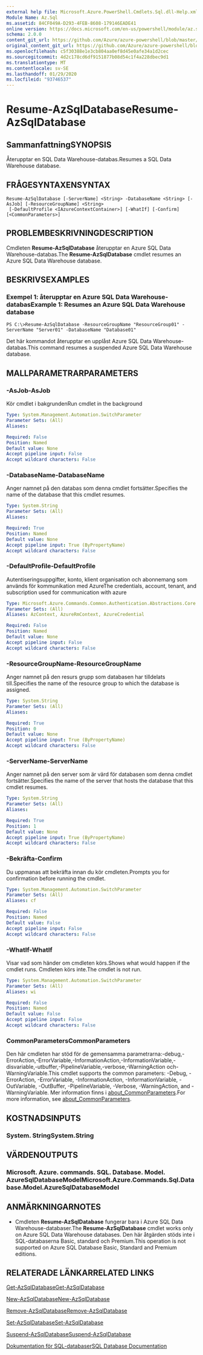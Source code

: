 ```yaml
---
external help file: Microsoft.Azure.PowerShell.Cmdlets.Sql.dll-Help.xml
Module Name: Az.Sql
ms.assetid: 84CF049A-D293-4FEB-8608-179146EADE41
online version: https://docs.microsoft.com/en-us/powershell/module/az.sql/resume-azsqldatabase
schema: 2.0.0
content_git_url: https://github.com/Azure/azure-powershell/blob/master/src/Sql/Sql/help/Resume-AzSqlDatabase.md
original_content_git_url: https://github.com/Azure/azure-powershell/blob/master/src/Sql/Sql/help/Resume-AzSqlDatabase.md
ms.openlocfilehash: c5f30388e1e3cb804aa0ef8d45e0afe34a1d2cec
ms.sourcegitcommit: 4d2c178cd6df9151877b08d54c1f4a228dbec9d1
ms.translationtype: MT
ms.contentlocale: sv-SE
ms.lasthandoff: 01/29/2020
ms.locfileid: "93746537"
---
```

# <span data-ttu-id="e581a-101">Resume-AzSqlDatabase</span><span class="sxs-lookup"><span data-stu-id="e581a-101">Resume-AzSqlDatabase</span></span>

## <span data-ttu-id="e581a-102">Sammanfattning</span><span class="sxs-lookup"><span data-stu-id="e581a-102">SYNOPSIS</span></span>
<span data-ttu-id="e581a-103">Återupptar en SQL Data Warehouse-databas.</span><span class="sxs-lookup"><span data-stu-id="e581a-103">Resumes a SQL Data Warehouse database.</span></span>

## <span data-ttu-id="e581a-104">FRÅGESYNTAXEN</span><span class="sxs-lookup"><span data-stu-id="e581a-104">SYNTAX</span></span>

```
Resume-AzSqlDatabase [-ServerName] <String> -DatabaseName <String> [-AsJob] [-ResourceGroupName] <String>
 [-DefaultProfile <IAzureContextContainer>] [-WhatIf] [-Confirm] [<CommonParameters>]
```

## <span data-ttu-id="e581a-105">PROBLEMBESKRIVNING</span><span class="sxs-lookup"><span data-stu-id="e581a-105">DESCRIPTION</span></span>
<span data-ttu-id="e581a-106">Cmdleten **Resume-AzSqlDatabase** återupptar en Azure SQL Data Warehouse-databas.</span><span class="sxs-lookup"><span data-stu-id="e581a-106">The **Resume-AzSqlDatabase** cmdlet resumes an Azure SQL Data Warehouse database.</span></span>

## <span data-ttu-id="e581a-107">BESKRIVS</span><span class="sxs-lookup"><span data-stu-id="e581a-107">EXAMPLES</span></span>

### <span data-ttu-id="e581a-108">Exempel 1: återupptar en Azure SQL Data Warehouse-databas</span><span class="sxs-lookup"><span data-stu-id="e581a-108">Example 1: Resumes an Azure SQL Data Warehouse database</span></span>
```
PS C:\>Resume-AzSqlDatabase -ResourceGroupName "ResourceGroup01" -ServerName "Server01" -DatabaseName "Database01"
```

<span data-ttu-id="e581a-109">Det här kommandot återupptar en upplåst Azure SQL Data Warehouse-databas.</span><span class="sxs-lookup"><span data-stu-id="e581a-109">This command resumes a suspended Azure SQL Data Warehouse database.</span></span>

## <span data-ttu-id="e581a-110">MALLPARAMETRAR</span><span class="sxs-lookup"><span data-stu-id="e581a-110">PARAMETERS</span></span>

### <span data-ttu-id="e581a-111">-AsJob</span><span class="sxs-lookup"><span data-stu-id="e581a-111">-AsJob</span></span>
<span data-ttu-id="e581a-112">Kör cmdlet i bakgrunden</span><span class="sxs-lookup"><span data-stu-id="e581a-112">Run cmdlet in the background</span></span>

```yaml
Type: System.Management.Automation.SwitchParameter
Parameter Sets: (All)
Aliases:

Required: False
Position: Named
Default value: None
Accept pipeline input: False
Accept wildcard characters: False
```

### <span data-ttu-id="e581a-113">-DatabaseName</span><span class="sxs-lookup"><span data-stu-id="e581a-113">-DatabaseName</span></span>
<span data-ttu-id="e581a-114">Anger namnet på den databas som denna cmdlet fortsätter.</span><span class="sxs-lookup"><span data-stu-id="e581a-114">Specifies the name of the database that this cmdlet resumes.</span></span>

```yaml
Type: System.String
Parameter Sets: (All)
Aliases:

Required: True
Position: Named
Default value: None
Accept pipeline input: True (ByPropertyName)
Accept wildcard characters: False
```

### <span data-ttu-id="e581a-115">-DefaultProfile</span><span class="sxs-lookup"><span data-stu-id="e581a-115">-DefaultProfile</span></span>
<span data-ttu-id="e581a-116">Autentiseringsuppgifter, konto, klient organisation och abonnemang som används för kommunikation med Azure</span><span class="sxs-lookup"><span data-stu-id="e581a-116">The credentials, account, tenant, and subscription used for communication with azure</span></span>

```yaml
Type: Microsoft.Azure.Commands.Common.Authentication.Abstractions.Core.IAzureContextContainer
Parameter Sets: (All)
Aliases: AzContext, AzureRmContext, AzureCredential

Required: False
Position: Named
Default value: None
Accept pipeline input: False
Accept wildcard characters: False
```

### <span data-ttu-id="e581a-117">-ResourceGroupName</span><span class="sxs-lookup"><span data-stu-id="e581a-117">-ResourceGroupName</span></span>
<span data-ttu-id="e581a-118">Anger namnet på den resurs grupp som databasen har tilldelats till.</span><span class="sxs-lookup"><span data-stu-id="e581a-118">Specifies the name of the resource group to which the database is assigned.</span></span>

```yaml
Type: System.String
Parameter Sets: (All)
Aliases:

Required: True
Position: 0
Default value: None
Accept pipeline input: True (ByPropertyName)
Accept wildcard characters: False
```

### <span data-ttu-id="e581a-119">-ServerName</span><span class="sxs-lookup"><span data-stu-id="e581a-119">-ServerName</span></span>
<span data-ttu-id="e581a-120">Anger namnet på den server som är värd för databasen som denna cmdlet fortsätter.</span><span class="sxs-lookup"><span data-stu-id="e581a-120">Specifies the name of the server that hosts the database that this cmdlet resumes.</span></span>

```yaml
Type: System.String
Parameter Sets: (All)
Aliases:

Required: True
Position: 1
Default value: None
Accept pipeline input: True (ByPropertyName)
Accept wildcard characters: False
```

### <span data-ttu-id="e581a-121">-Bekräfta</span><span class="sxs-lookup"><span data-stu-id="e581a-121">-Confirm</span></span>
<span data-ttu-id="e581a-122">Du uppmanas att bekräfta innan du kör cmdleten.</span><span class="sxs-lookup"><span data-stu-id="e581a-122">Prompts you for confirmation before running the cmdlet.</span></span>

```yaml
Type: System.Management.Automation.SwitchParameter
Parameter Sets: (All)
Aliases: cf

Required: False
Position: Named
Default value: False
Accept pipeline input: False
Accept wildcard characters: False
```

### <span data-ttu-id="e581a-123">-WhatIf</span><span class="sxs-lookup"><span data-stu-id="e581a-123">-WhatIf</span></span>
<span data-ttu-id="e581a-124">Visar vad som händer om cmdleten körs.</span><span class="sxs-lookup"><span data-stu-id="e581a-124">Shows what would happen if the cmdlet runs.</span></span>
<span data-ttu-id="e581a-125">Cmdleten körs inte.</span><span class="sxs-lookup"><span data-stu-id="e581a-125">The cmdlet is not run.</span></span>

```yaml
Type: System.Management.Automation.SwitchParameter
Parameter Sets: (All)
Aliases: wi

Required: False
Position: Named
Default value: False
Accept pipeline input: False
Accept wildcard characters: False
```

### <span data-ttu-id="e581a-126">CommonParameters</span><span class="sxs-lookup"><span data-stu-id="e581a-126">CommonParameters</span></span>
<span data-ttu-id="e581a-127">Den här cmdleten har stöd för de gemensamma parametrarna:-debug,-ErrorAction,-ErrorVariable,-InformationAction,-InformationVariable,-disvariable,-utbuffer,-PipelineVariable,-verbose,-WarningAction och-WarningVariable.</span><span class="sxs-lookup"><span data-stu-id="e581a-127">This cmdlet supports the common parameters: -Debug, -ErrorAction, -ErrorVariable, -InformationAction, -InformationVariable, -OutVariable, -OutBuffer, -PipelineVariable, -Verbose, -WarningAction, and -WarningVariable.</span></span> <span data-ttu-id="e581a-128">Mer information finns i [about_CommonParameters](https://go.microsoft.com/fwlink/?LinkID=113216).</span><span class="sxs-lookup"><span data-stu-id="e581a-128">For more information, see [about_CommonParameters](https://go.microsoft.com/fwlink/?LinkID=113216).</span></span>

## <span data-ttu-id="e581a-129">KOSTNADS</span><span class="sxs-lookup"><span data-stu-id="e581a-129">INPUTS</span></span>

### <span data-ttu-id="e581a-130">System. String</span><span class="sxs-lookup"><span data-stu-id="e581a-130">System.String</span></span>

## <span data-ttu-id="e581a-131">VÄRDEN</span><span class="sxs-lookup"><span data-stu-id="e581a-131">OUTPUTS</span></span>

### <span data-ttu-id="e581a-132">Microsoft. Azure. commands. SQL. Database. Model. AzureSqlDatabaseModel</span><span class="sxs-lookup"><span data-stu-id="e581a-132">Microsoft.Azure.Commands.Sql.Database.Model.AzureSqlDatabaseModel</span></span>

## <span data-ttu-id="e581a-133">ANMÄRKNINGAR</span><span class="sxs-lookup"><span data-stu-id="e581a-133">NOTES</span></span>
* <span data-ttu-id="e581a-134">Cmdleten **Resume-AzSqlDatabase** fungerar bara i Azure SQL Data Warehouse-databaser.</span><span class="sxs-lookup"><span data-stu-id="e581a-134">The **Resume-AzSqlDatabase** cmdlet works only on Azure SQL Data Warehouse databases.</span></span> <span data-ttu-id="e581a-135">Den här åtgärden stöds inte i SQL-databaserna Basic, standard och Premium.</span><span class="sxs-lookup"><span data-stu-id="e581a-135">This operation is not supported on Azure SQL Database Basic, Standard and Premium editions.</span></span>

## <span data-ttu-id="e581a-136">RELATERADE LÄNKAR</span><span class="sxs-lookup"><span data-stu-id="e581a-136">RELATED LINKS</span></span>

[<span data-ttu-id="e581a-137">Get-AzSqlDatabase</span><span class="sxs-lookup"><span data-stu-id="e581a-137">Get-AzSqlDatabase</span></span>](./Get-AzSqlDatabase.md)

[<span data-ttu-id="e581a-138">New-AzSqlDatabase</span><span class="sxs-lookup"><span data-stu-id="e581a-138">New-AzSqlDatabase</span></span>](./New-AzSqlDatabase.md)

[<span data-ttu-id="e581a-139">Remove-AzSqlDatabase</span><span class="sxs-lookup"><span data-stu-id="e581a-139">Remove-AzSqlDatabase</span></span>](./Remove-AzSqlDatabase.md)

[<span data-ttu-id="e581a-140">Set-AzSqlDatabase</span><span class="sxs-lookup"><span data-stu-id="e581a-140">Set-AzSqlDatabase</span></span>](./Set-AzSqlDatabase.md)

[<span data-ttu-id="e581a-141">Suspend-AzSqlDatabase</span><span class="sxs-lookup"><span data-stu-id="e581a-141">Suspend-AzSqlDatabase</span></span>](./Suspend-AzSqlDatabase.md)

[<span data-ttu-id="e581a-142">Dokumentation för SQL-databaser</span><span class="sxs-lookup"><span data-stu-id="e581a-142">SQL Database Documentation</span></span>](https://docs.microsoft.com/azure/sql-database/)


